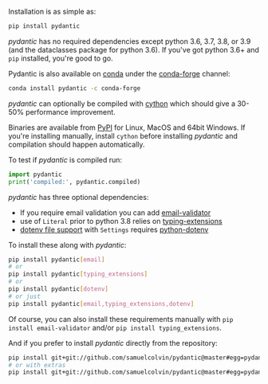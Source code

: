 Installation is as simple as:

```bash
pip install pydantic
```

*pydantic* has no required dependencies except python 3.6, 3.7, 3.8, or 3.9 (and the dataclasses package for python 3.6).
If you've got python 3.6+ and `pip` installed, you're good to go.

Pydantic is also available on [conda](https://www.anaconda.com) under the [conda-forge](https://conda-forge.org)
channel:

```bash
conda install pydantic -c conda-forge
```

*pydantic* can optionally be compiled with [cython](https://cython.org/) which should give a 30-50% performance
improvement. 

Binaries are available from [PyPI](https://pypi.org/project/pydantic/#files) for Linux, MacOS and 64bit Windows.
If you're installing manually, install `cython` before installing *pydantic* and compilation should happen automatically.

To test if *pydantic* is compiled run:

```py
import pydantic
print('compiled:', pydantic.compiled)
```

*pydantic* has three optional dependencies:

* If you require email validation you can add [email-validator](https://github.com/JoshData/python-email-validator)
* use of `Literal` prior to python 3.8 relies on [typing-extensions](https://pypi.org/project/typing-extensions/)
* [dotenv file support](usage/settings.md#dotenv-env-support) with `Settings` requires
  [python-dotenv](https://pypi.org/project/python-dotenv)

To install these along with *pydantic*:
```bash
pip install pydantic[email]
# or
pip install pydantic[typing_extensions]
# or
pip install pydantic[dotenv]
# or just
pip install pydantic[email,typing_extensions,dotenv]
```

Of course, you can also install these requirements manually with `pip install email-validator` and/or `pip install typing_extensions`.

And if you prefer to install *pydantic* directly from the repository:
```bash
pip install git+git://github.com/samuelcolvin/pydantic@master#egg=pydantic
# or with extras
pip install git+git://github.com/samuelcolvin/pydantic@master#egg=pydantic[email,typing_extensions]
```
